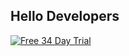 ## Hello Developers

[![Free 34 Day Trial](https://github.com/ynab/.github/assets/759811/a8d1d0de-82ef-49fb-b355-84bc117b8b2f)](https://www.ynab.com/sign-up)

